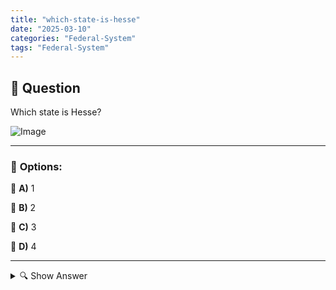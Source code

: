 ```yaml
---
title: "which-state-is-hesse"
date: "2025-03-10"
categories: "Federal-System"
tags: "Federal-System"
---
```


## 📌 **Question**

Which state is Hesse?

![Image](https://www.einbuergerungstest-online.de/img/fragen/368.png)

---

### 📝 **Options:**

🔘 **A)** 1

🔘 **B)** 2

🔘 **C)** 3

🔘 **D)** 4

---

<details>
  <summary>🔍 Show Answer</summary>

  <p>
💡  <b>Correct Answer:</b>  c
  </p>
  <p>
    📖<b>Explanation:</b>
    Hessen is one of the 16 federal states (Bundesländer) in Germany, situated in the central part of the country. It is known for major cities like Frankfurt am Main, a global financial hub, and Wiesbaden, the state capital. Hessen features a diverse landscape, including forests, rivers, and mountain ranges such as the Taunus and Vogelsberg. Understanding the federal structure of Germany is essential for studying its political geography, as each Bundesland has its own government and specific responsibilities. This question tests your knowledge of German states and their classifications.
  </p>
</details>
